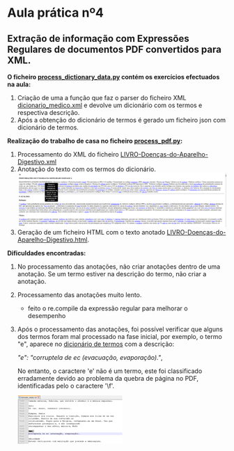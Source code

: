 # Aula prática nº4
## Extração de informação com Expressões Regulares de documentos PDF convertidos para XML.

**O ficheiro [process_dictionary_data.py](https://github.com/cvmota/plneb-2223/tree/main/TPC4/process_dictionary_data.py) contém os exercícios efectuados na aula:**
1. Criação de uma a função que faz o parser do ficheiro XML [dicionario_medico.xml](https://github.com/cvmota/plneb-2223/tree/main/TPC4/dicionario_medico.xml) e devolve um dicionário com os termos e respectiva descrição.
2. Após a obtenção do dicionário de termos é gerado um ficheiro json com dicionário de termos.


**Realização do trabalho de casa no ficheiro [process_pdf.py](https://github.com/cvmota/plneb-2223/tree/main/TPC4/process_pdf.py):**

1. Processamento do XML do ficheiro [LIVRO-Doenças-do-Aparelho-Digestivo.xml](https://github.com/cvmota/plneb-2223/tree/main/TPC4/LIVRO-Doenças-do-Aparelho-Digestivo.xml)
2. Anotação do texto com os termos do dicionário.
    ![output_1](https://github.com/cvmota/plneb-2223/blob/main/TPC4/output/output_1.png)
3. Geração de um ficheiro HTML com o texto anotado [LIVRO-Doenças-do-Aparelho-Digestivo.html](https://htmlpreview.github.io/?https://github.com/cvmota/plneb-2223/blob/main/TPC4/output/LIVRO-Doen%C3%A7as-do-Aparelho-Digestivo.html).


**Dificuldades encontradas:**
1. No processamento das anotações, não criar anotações dentro de uma anotação. Se um termo estiver na descrição do termo, não criar a anotação.
2. Processamento das anotações muito lento.
    - feito o re.compile da expressão regular para melhorar o desempenho
3. Após o processamento das anotações, foi possível verificar que alguns dos termos foram mal processado na fase inicial, por exemplo, o termo "e", aparece no [dicionário de termos](https://github.com/cvmota/plneb-2223/tree/main/TPC4/terms.json) com a descrição:

    *"e": "corruptela de ec (evacuação, evaporação)."*,

    No entanto, o caractere 'e' não é um termo, este foi classificado erradamente devido ao problema da quebra de página no PDF, identificadas pelo o caractere '\f'.

    <img src="https://github.com/cvmota/plneb-2223/blob/main/TPC4/output/output_2.png" width="50%">

